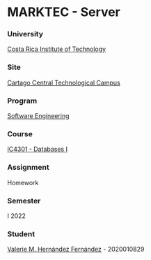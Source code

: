 # MARKTEC - Server

### University
[Costa Rica Institute of Technology](https://www.tec.ac.cr/)

### Site
[Cartago Central Technological Campus](https://www.tec.ac.cr/ubicaciones/campus-tecnologico-central-cartago)

### Program
[Software Engineering](https://www.tec.ac.cr/programas-academicos/bachillerato-ingenieria-computacion)

### Course
[IC4301 - Databases I](https://www.tec.ac.cr/planes-estudio/bachillerato-ingenieria-computacion)

### Assignment
Homework

### Semester
I 2022

### Student
[Valerie M. Hernández Fernández](https://github.com/valeriehernandez-7) - 2020010829